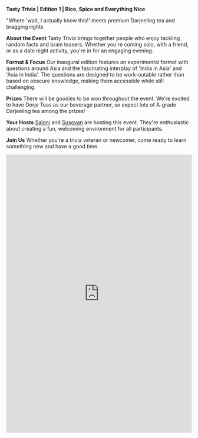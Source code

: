 
**Tasty Trivia | Edition 1 | Rice, Spice and Everything Nice**

"Where 'wait, I actually know this!' meets premium Darjeeling tea and bragging rights

**About the Event** Tasty Trivia brings together people who enjoy tackling random facts and brain teasers. Whether you're coming solo, with a friend, or as a date night activity, you're in for an engaging evening.

**Format & Focus** Our inaugural edition features an experimental format with questions around Asia and the fascinating interplay of 'India in Asia' and 'Asia in India'. The questions are designed to be work-outable rather than based on obscure knowledge, making them accessible while still challenging.

**Prizes** There will be goodies to be won throughout the event. We're excited to have Dorje Teas as our beverage partner, so expect lots of A-grade Darjeeling tea among the prizes!

**Your Hosts** [Saloni](https://in.linkedin.com/in/reach-saloni) and [Susovan](https://in.linkedin.com/in/whysosuso) are hosting this event. They're enthusiastic about creating a fun, welcoming environment for all participants.

**Join Us** Whether you're a trivia veteran or newcomer, come ready to learn something new and have a good time.


<div style="position: relative; width: 100%; padding-top: 150%; height: 0; overflow: hidden;">
  <iframe 
    src="https://docs.google.com/forms/d/e/1FAIpQLScCGh83OGKU7XIsavNg0O9edc4poL1xHtCeX9PdT_7IP27lUA/viewform?embedded=true" 
    frameborder="0" 
    style="position: absolute; top: 0; left: 0; width: 100%; height: 100%; border: none;" 
    allowfullscreen 
    loading="lazy">
  </iframe>
</div>

